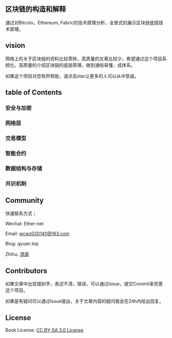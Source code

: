 ## 区块链的构造和解释

通过对Bitcoin，Ethereum, Fabric的技术原理分析，全景式的展示区块链底层技术原理。

## vision

网络上的关于区块链的资料比较零碎，高质量的文章比较少，希望通过这个项目系统化，高质量的介绍区块链的底层原理，做到通俗易懂，成体系。

如果这个项目对您有所帮助，请点击star让更多的人可以从中受益。

## table of Contents

### 安全与加密

### 网络层

### 交易模型

### 智能合约

### 数据结构与存储

### 共识机制


## Community

快速联系方式；

Wechat: Ether-net

Email:  wcwz020140@163.com

Blog: qyuan.top

Zhihu:  [清源](https://www.zhihu.com/people/qing-yuan-8-56/activities)

## Contributors

如果文章中出现错别字，表述不清，错误，可以通过Issue，提交Commit来完善这个项目。

如果是有疑问可以通过Issue提出，关于文章内容的疑问我会在24h内给出回复。

## License
Book License: [CC BY-SA 3.0 License](http://creativecommons.org/licenses/by-sa/3.0/)

